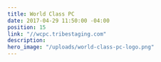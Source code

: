 ```yaml
---
title: World Class PC
date: 2017-04-29 11:50:00 -04:00
position: 15
link: "//wcpc.tribestaging.com"
description:
hero_image: "/uploads/world-class-pc-logo.png"
---
```


